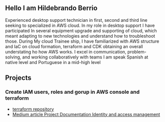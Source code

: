 

## Hello I am Hildebrando Berrio 

Experienced desktop support technician in first, second and third line seeking to specialized in AWS cloud. 
In my role in desktop support I have participated In several equipment upgrade and supporting of cloud, which meant adapting to new technologies and understand how to troubleshoot those.
During My cloud Trainee ship, I have familiarized with AWS structure and IaC on cloud formation, terraform and CDK obtaining an overall understating ho how AWS works.  I excel in communication, problem-solving, and working collaboratively with teams I am speak Spanish at native level and Portuguese in a mid-high level

## Projects
### Create IAM users, roles and gorup in AWS console and terraform
- [terraform repository](https://github.com/Hildebrandob/IAM-project)
- [Medium article Project Documentation Identity and access management](https://medium.com/@brandi_lon/project-documentation-identity-and-access-management-1c758f92318b)




<!--
**Hildebrandob/hildebrandob** is a ✨ _special_ ✨ repository because its `README.md` (this file) appears on your GitHub profile.

Here are some ideas to get you started:

- 🔭 I’m currently working on ...
- 🌱 I’m currently learning ...
- 👯 I’m looking to collaborate on ...
- 🤔 I’m looking for help with ...
- 💬 Ask me about ...
- 📫 How to reach me: ...
- 😄 Pronouns: ...
- ⚡ Fun fact: ...
-->
